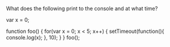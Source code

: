 What does the following print to the console and at what time?  
  
  var x = 0;
  
  function foo() {
      for(var x = 0; x < 5; x++) {
          setTimeout(function(){
              console.log(x);
          }, 10);
      }
  }
  foo();
